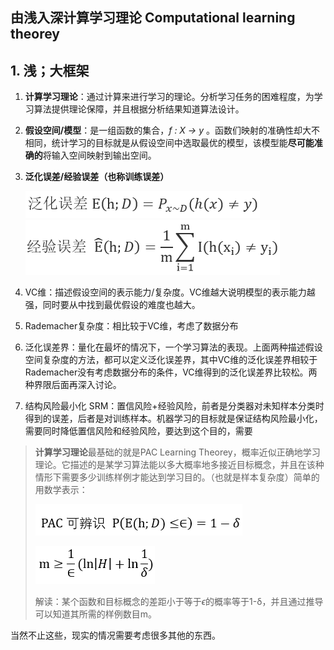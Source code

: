 ## 由浅入深计算学习理论  Computational learning theorey

## 1. 浅；大框架

1. **计算学习理论**：通过计算来进行学习的理论。分析学习任务的困难程度，为学习算法提供理论保障，并且根据分析结果知道算法设计。

2. **假设空间/模型**：是一组函数的集合，*f : X -> y* 。函数们映射的准确性却大不相同，统计学习的目标就是从假设空间中选取最优的模型，该模型能**尽可能准确的**将输入空间映射到输出空间。

3. **泛化误差/经验误差（也称训练误差）**

   ![泛化误差](../pics/泛化误差.PNG)![经验误差](../pics/经验误差.PNG)

4. VC维：描述假设空间的表示能力/复杂度。VC维越大说明模型的表示能力越强，同时要从中找到最优假设的难度也越大。

5. Rademacher复杂度：相比较于VC维，考虑了数据分布

6. 泛化误差界：量化在最坏的情况下，一个学习算法的表现。上面两种描述假设空间复杂度的方法，都可以定义泛化误差界，其中VC维的泛化误差界相较于Rademacher没有考虑数据分布的条件，VC维得到的泛化误差界比较松。两种界限后面再深入讨论。

7. 结构风险最小化 SRM：置信风险+经验风险，前者是分类器对未知样本分类时得到的误差，后者是对训练样本。机器学习的目标就是保证结构风险最小化，需要同时降低置信风险和经验风险，要达到这个目的，需要

> **计算学习理论**最基础的就是PAC Learning Theorey，概率近似正确地学习理论。它描述的是某学习算法能以多大概率地多接近目标概念，并且在该种情形下需要多少训练样例才能达到学习目的。（也就是样本复杂度）简单的用数学表示：
>
> ![pac可辨识](../pics/pac可辨识.PNG)
>
> ![PAC可学习](../pics/PAC可学习.PNG)
>
> 解读：某个函数和目标概念的差距小于等于*ϵ*的概率等于1-δ，并且通过推导可以知道其所需的样例数目m。

当然不止这些，现实的情况需要考虑很多其他的东西。





